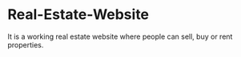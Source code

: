 # Real-Estate-Website
It is a working real estate website where people can sell, buy or rent properties.
